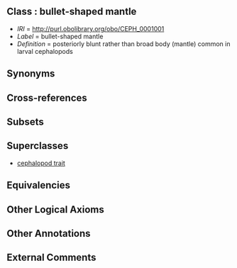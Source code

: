 
## Class : bullet-shaped mantle

 * *IRI* = http://purl.obolibrary.org/obo/CEPH_0001001
 * *Label* = bullet-shaped mantle
 * *Definition* = posteriorly blunt rather than broad body (mantle) common in larval cephalopods

## Synonyms


## Cross-references


## Subsets


## Superclasses

 * [cephalopod trait](../../CEPH/00/CEPH_0000300.md)

## Equivalencies


## Other Logical Axioms


## Other Annotations


## External Comments

